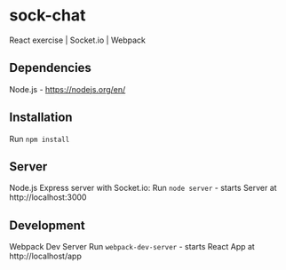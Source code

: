 # sock-chat
React exercise | Socket.io | Webpack

## Dependencies
Node.js - https://nodejs.org/en/

## Installation
Run `npm install`

## Server
Node.js Express server with Socket.io:
Run `node server` - starts Server at http://localhost:3000

## Development
Webpack Dev Server
Run `webpack-dev-server` - starts React App at http://localhost/app
